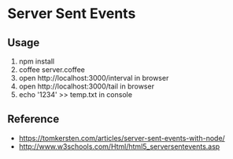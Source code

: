Server Sent Events
==================

Usage
-----

1. npm install
2. coffee server.coffee
3. open http://localhost:3000/interval in browser
4. open http://localhost:3000/tail in browser
5. echo '1234' >> temp.txt in console


Reference
---------
* https://tomkersten.com/articles/server-sent-events-with-node/
* http://www.w3schools.com/Html/html5_serversentevents.asp